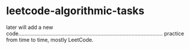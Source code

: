 # leetcode-algorithmic-tasks

later will add a new code.................................................................................................
practice from time to time,
mostly LeetCode.


